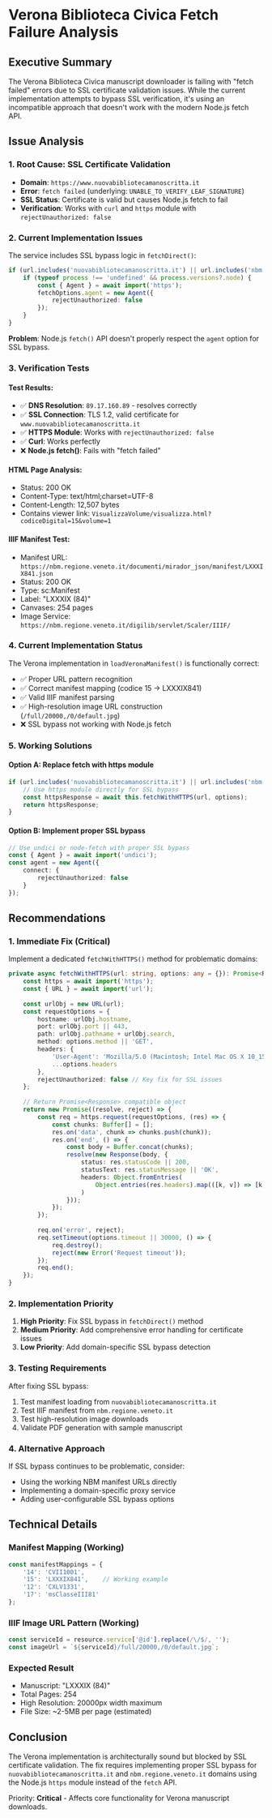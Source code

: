 # Verona Biblioteca Civica Fetch Failure Analysis

## Executive Summary

The Verona Biblioteca Civica manuscript downloader is failing with "fetch failed" errors due to SSL certificate validation issues. While the current implementation attempts to bypass SSL verification, it's using an incompatible approach that doesn't work with the modern Node.js fetch API.

## Issue Analysis

### 1. Root Cause: SSL Certificate Validation
- **Domain**: `https://www.nuovabibliotecamanoscritta.it`
- **Error**: `fetch failed` (underlying: `UNABLE_TO_VERIFY_LEAF_SIGNATURE`)
- **SSL Status**: Certificate is valid but causes Node.js fetch to fail
- **Verification**: Works with `curl` and `https` module with `rejectUnauthorized: false`

### 2. Current Implementation Issues

The service includes SSL bypass logic in `fetchDirect()`:
```typescript
if (url.includes('nuovabibliotecamanoscritta.it') || url.includes('nbm.regione.veneto.it') || url.includes('bdh-rd.bne.es')) {
    if (typeof process !== 'undefined' && process.versions?.node) {
        const { Agent } = await import('https');
        fetchOptions.agent = new Agent({
            rejectUnauthorized: false
        });
    }
}
```

**Problem**: Node.js `fetch()` API doesn't properly respect the `agent` option for SSL bypass.

### 3. Verification Tests

#### Test Results:
- ✅ **DNS Resolution**: `89.17.160.89` - resolves correctly
- ✅ **SSL Connection**: TLS 1.2, valid certificate for `www.nuovabibliotecamanoscritta.it`
- ✅ **HTTPS Module**: Works with `rejectUnauthorized: false`
- ✅ **Curl**: Works perfectly
- ❌ **Node.js fetch()**: Fails with "fetch failed"

#### HTML Page Analysis:
- Status: 200 OK
- Content-Type: text/html;charset=UTF-8
- Content-Length: 12,507 bytes
- Contains viewer link: `VisualizzaVolume/visualizza.html?codiceDigital=15&volume=1`

#### IIIF Manifest Test:
- Manifest URL: `https://nbm.regione.veneto.it/documenti/mirador_json/manifest/LXXXIX841.json`
- Status: 200 OK
- Type: sc:Manifest
- Label: "LXXXIX (84)"
- Canvases: 254 pages
- Image Service: `https://nbm.regione.veneto.it/digilib/servlet/Scaler/IIIF/`

### 4. Current Implementation Status

The Verona implementation in `loadVeronaManifest()` is functionally correct:
- ✅ Proper URL pattern recognition
- ✅ Correct manifest mapping (codice 15 → LXXXIX841)
- ✅ Valid IIIF manifest parsing
- ✅ High-resolution image URL construction (`/full/20000,/0/default.jpg`)
- ❌ SSL bypass not working with Node.js fetch

### 5. Working Solutions

#### Option A: Replace fetch with https module
```typescript
if (url.includes('nuovabibliotecamanoscritta.it') || url.includes('nbm.regione.veneto.it')) {
    // Use https module directly for SSL bypass
    const httpsResponse = await this.fetchWithHTTPS(url, options);
    return httpsResponse;
}
```

#### Option B: Implement proper SSL bypass
```typescript
// Use undici or node-fetch with proper SSL bypass
const { Agent } = await import('undici');
const agent = new Agent({
    connect: {
        rejectUnauthorized: false
    }
});
```

## Recommendations

### 1. Immediate Fix (Critical)
Implement a dedicated `fetchWithHTTPS()` method for problematic domains:

```typescript
private async fetchWithHTTPS(url: string, options: any = {}): Promise<Response> {
    const https = await import('https');
    const { URL } = await import('url');
    
    const urlObj = new URL(url);
    const requestOptions = {
        hostname: urlObj.hostname,
        port: urlObj.port || 443,
        path: urlObj.pathname + urlObj.search,
        method: options.method || 'GET',
        headers: {
            'User-Agent': 'Mozilla/5.0 (Macintosh; Intel Mac OS X 10_15_7) AppleWebKit/537.36',
            ...options.headers
        },
        rejectUnauthorized: false // Key fix for SSL issues
    };
    
    // Return Promise<Response> compatible object
    return new Promise((resolve, reject) => {
        const req = https.request(requestOptions, (res) => {
            const chunks: Buffer[] = [];
            res.on('data', chunk => chunks.push(chunk));
            res.on('end', () => {
                const body = Buffer.concat(chunks);
                resolve(new Response(body, {
                    status: res.statusCode || 200,
                    statusText: res.statusMessage || 'OK',
                    headers: Object.fromEntries(
                        Object.entries(res.headers).map(([k, v]) => [k, Array.isArray(v) ? v.join(', ') : v || ''])
                    )
                }));
            });
        });
        
        req.on('error', reject);
        req.setTimeout(options.timeout || 30000, () => {
            req.destroy();
            reject(new Error('Request timeout'));
        });
        req.end();
    });
}
```

### 2. Implementation Priority
1. **High Priority**: Fix SSL bypass in `fetchDirect()` method
2. **Medium Priority**: Add comprehensive error handling for certificate issues
3. **Low Priority**: Add domain-specific SSL bypass detection

### 3. Testing Requirements
After fixing SSL bypass:
1. Test manifest loading from `nuovabibliotecamanoscritta.it`
2. Test IIIF manifest from `nbm.regione.veneto.it`
3. Test high-resolution image downloads
4. Validate PDF generation with sample manuscript

### 4. Alternative Approach
If SSL bypass continues to be problematic, consider:
- Using the working NBM manifest URLs directly
- Implementing a domain-specific proxy service
- Adding user-configurable SSL bypass options

## Technical Details

### Manifest Mapping (Working)
```javascript
const manifestMappings = {
    '14': 'CVII1001',
    '15': 'LXXXIX841',    // Working example
    '12': 'CXLV1331',
    '17': 'msClasseIII81'
};
```

### IIIF Image URL Pattern (Working)
```javascript
const serviceId = resource.service['@id'].replace(/\/$/, '');
const imageUrl = `${serviceId}/full/20000,/0/default.jpg`;
```

### Expected Result
- Manuscript: "LXXXIX (84)"
- Total Pages: 254
- High Resolution: 20000px width maximum
- File Size: ~2-5MB per page (estimated)

## Conclusion

The Verona implementation is architecturally sound but blocked by SSL certificate validation. The fix requires implementing proper SSL bypass for `nuovabibliotecamanoscritta.it` and `nbm.regione.veneto.it` domains using the Node.js `https` module instead of the `fetch` API.

Priority: **Critical** - Affects core functionality for Verona manuscript downloads.